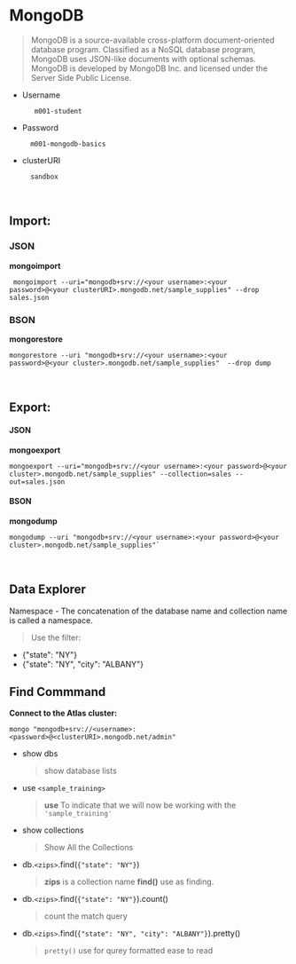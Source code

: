 # **MongoDB**
>MongoDB is a source-available cross-platform document-oriented database program. Classified as a NoSQL database program, MongoDB uses JSON-like documents with optional schemas. MongoDB is developed by MongoDB Inc. and licensed under the Server Side Public License.


- Username

		 m001-student

- Password

		m001-mongodb-basics

- clusterURI

		sandbox


<br>

## Import:

### JSON
**mongoimport**

	 mongoimport --uri="mongodb+srv://<your username>:<your password>@<your clusterURI>.mongodb.net/sample_supplies" --drop sales.json
	
### BSON
**mongorestore**

	mongorestore --uri "mongodb+srv://<your username>:<your password>@<your cluster>.mongodb.net/sample_supplies"  --drop dump
	
<br>

## Export:

#### JSON
**mongoexport**

	mongoexport --uri="mongodb+srv://<your username>:<your password>@<your cluster>.mongodb.net/sample_supplies" --collection=sales --out=sales.json
	
#### BSON
 **mongodump**

	mongodump --uri "mongodb+srv://<your username>:<your password>@<your cluster>.mongodb.net/sample_supplies"`
	
<br>

## Data Explorer
 Namespace - The concatenation of the database name and collection name is called a namespace.

>Use the filter:
- {"state": "NY"}
- {"state": "NY", "city": "ALBANY"}


## Find Commmand
**Connect to the Atlas cluster:**

	mongo "mongodb+srv://<username>:<password>@<clusterURI>.mongodb.net/admin"

- show dbs
	> show database lists

- use `<sample_training>`
	> **use** To indicate that we will now be working with the `'sample_training'`

- show collections
	> Show All the Collections

- db.`<zips>`.find(`{"state": "NY"}`)
 	> **zips** is a collection name **find()** use as finding. 

- db.`<zips>`.find(`{"state": "NY"}`).count()
	> count the match query

- db.`<zips>`.find(`{"state": "NY", "city": "ALBANY"}`).pretty()
	> `pretty()` use for qurey formatted ease to read